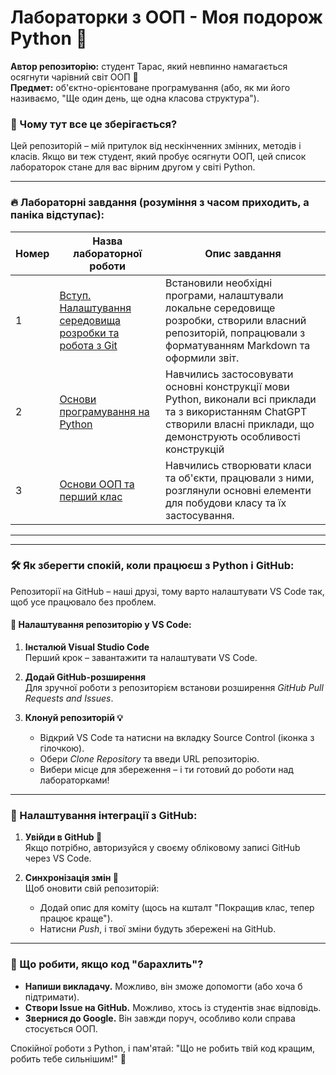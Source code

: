 # Лабораторки з ООП - Моя подорож Python 🌌

**Автор репозиторію:** студент Тарас, який невпинно намагається осягнути чарівний світ ООП 🌱  
**Предмет:** об'єктно-орієнтоване програмування (або, як ми його називаємо, "Ще один день, ще одна класова структура").  


### 💾 Чому тут все це зберігається?
Цей репозиторій – мій притулок від нескінченних змінних, методів і класів. Якщо ви теж студент, який пробує осягнути ООП, цей список лабораторок стане для вас вірним другом у світі Python.

---

### 🔥 Лабораторні завдання (розуміння з часом приходить, а паніка відступає):
Номер | Назва лабораторної роботи                                | Опис завдання
------|-----------------------------------------------------------|---------------------------------------------------------------------------------------------------------------------------------------
1     | [Вступ. Налаштування середовища розробки та робота з Git](./lab_1/README.md) | Встановили необхідні програми, налаштували локальне середовище розробки, створили власний репозиторій, попрацювали з форматуванням Markdown та оформили звіт.
2     | [Основи програмування на Python](./lab_2/README.md)      | Навчились застосовувати основні конструкції мови Python, виконали всі приклади та з використанням ChatGPT створили власні приклади, що демонструють особливості конструкцій
3     | [Основи ООП та перший клас](./lab_3/README.md)      | Навчились створювати класи та об'єкти, працювали з ними, розглянули основні елементи для побудови класу та їх застосування.
---

---

### 🛠️ Як зберегти спокій, коли працюєш з Python і GitHub:

Репозиторії на GitHub – наші друзі, тому варто налаштувати VS Code так, щоб усе працювало без проблем.

#### 🚀 Налаштування репозиторію у VS Code:

1. **Інсталюй Visual Studio Code**  
   Перший крок – завантажити та налаштувати VS Code.

2. **Додай GitHub-розширення**  
   Для зручної роботи з репозиторієм встанови розширення *GitHub Pull Requests and Issues*.

3. **Клонуй репозиторій 💡**  
   - Відкрий VS Code та натисни на вкладку Source Control (іконка з гілочкою).
   - Обери *Clone Repository* та введи URL репозиторію.
   - Вибери місце для збереження – і ти готовий до роботи над лабораторками!

---

### 🔗 Налаштування інтеграції з GitHub:

1. **Увійди в GitHub 🔑**  
   Якщо потрібно, авторизуйся у своєму обліковому записі GitHub через VS Code.

2. **Синхронізація змін 🚀**  
   Щоб оновити свій репозиторій:
   - Додай опис для коміту (щось на кшталт "Покращив клас, тепер працює краще").
   - Натисни *Push*, і твої зміни будуть збережені на GitHub.

---

### 🤔 Що робити, якщо код "барахлить"?

- **Напиши викладачу.** Можливо, він зможе допомогти (або хоча б підтримати).
- **Створи Issue на GitHub.** Можливо, хтось із студентів знає відповідь.
- **Звернися до Google.** Він завжди поруч, особливо коли справа стосується ООП.

Спокійної роботи з Python, і пам'ятай: "Що не робить твій код кращим, робить тебе сильнішим!" 🚀